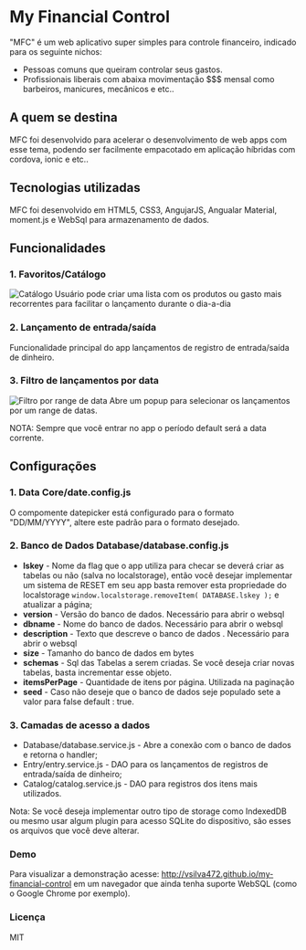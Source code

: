 # My Financial Control
"MFC" é um  web aplicativo super simples para controle financeiro, indicado para os seguinte nichos:
 * Pessoas comuns que queiram controlar seus gastos.
 * Profissionais liberais com abaixa movimentação $$$ mensal como barbeiros, manicures, mecânicos e etc..

## A quem se destina
MFC foi desenvolvido para acelerar o desenvolvimento de web apps com esse tema, podendo ser facilmente empacotado em aplicação híbridas com cordova, ionic e etc..

## Tecnologias utilizadas
MFC foi desenvolvido em HTML5, CSS3, AngujarJS, Angualar Material, moment.js e WebSql para armazenamento de dados.

## Funcionalidades
### 1. Favoritos/Catálogo 
![Catálogo](https://www.materialui.co/materialIcons/communication/import_contacts_black_24x24.png) Usuário pode criar uma lista com os produtos ou gasto mais recorrentes para facilitar o lançamento durante o dia-a-dia

### 2. Lançamento de entrada/saída 
Funcionalidade principal do app lançamentos de registro de entrada/saída de dinheiro.

### 3. Filtro de lançamentos por data
![Filtro por range de data](https://www.materialui.co/materialIcons/action/date_range_black_24x24.png) Abre um popup para selecionar os lançamentos por um range de datas.

NOTA: Sempre que você entrar no app o período default será a data corrente.

## Configurações

### 1. Data Core/date.config.js

O compomente datepicker está configurado para o formato "DD/MM/YYYY", altere este padrão para o formato desejado.

### 2. Banco de Dados Database/database.config.js
* **lskey** - Nome da flag que o app utiliza para checar se deverá criar as tabelas ou não (salva no localstorage), então você desejar implementar um sistema de RESET em seu app basta remover esta propriedade do localstorage `window.localstorage.removeItem( DATABASE.lskey );` e atualizar a página;
* **version** - Versão do banco de dados. Necessário para abrir o websql
* **dbname** - Nome do banco de dados. Necessário para abrir o websql
* **description** - Texto que descreve o banco de dados . Necessário para abrir o websql
* **size** - Tamanho do banco de dados em bytes
* **schemas** - Sql das Tabelas a serem criadas. Se você deseja criar novas tabelas, basta incrementar esse objeto.
* **itemsPerPage** - Quantidade de itens por página. Utilizada na paginação 
* **seed** - Caso não deseje que o banco de dados seje populado sete a valor para false default : true.

### 3. Camadas de acesso a dados
* Database/database.service.js - Abre a conexão com o banco de dados e retorna o handler;
* Entry/entry.service.js - DAO para os lançamentos de registros de entrada/saída de dinheiro; 
* Catalog/catalog.service.js - DAO para registros dos itens mais utilizados. 

Nota: Se você deseja implementar outro tipo de storage como IndexedDB ou mesmo usar algum plugin para acesso SQLite do dispositivo, são esses os arquivos que você deve alterar. 

### Demo
Para visualizar a demonstração acesse: http://vsilva472.github.io/my-financial-control em um navegador que ainda tenha suporte WebSQL (como o Google Chrome por exemplo).

### Licença
MIT
